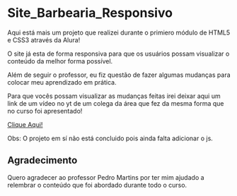 # Site_Barbearia_Responsivo

<p>Aqui está mais um projeto que realizei durante o primiero módulo de HTML5 e CSS3 através da Alura!</p>
<p>O site já esta de forma responsiva para que os usuários possam visualizar o conteúdo da melhor forma possível.</p>
<p>Além de seguir o professor, eu fiz questão de fazer algumas mudanças para colocar meu aprendizado em prática.</p>
<p>Para que vocês possam visualizar as mudanças feitas irei deixar aqui um link de um vídeo no yt de um colega da área que fez da mesma forma que no curso foi apresentado!</p>
<a href="https://www.youtube.com/watch?v=wP9HNcGwPQM&t=126s">Clique Aqui!<a>
<br>   
<p>Obs: O projeto em sí não está concluido pois ainda falta adicionar o js.</p>

<h2>Agradecimento</h2>
<p>Quero agradecer ao professor Pedro Martins por ter mim ajudado a relembrar o conteúdo que foi abordado durante todo o curso.</p>
